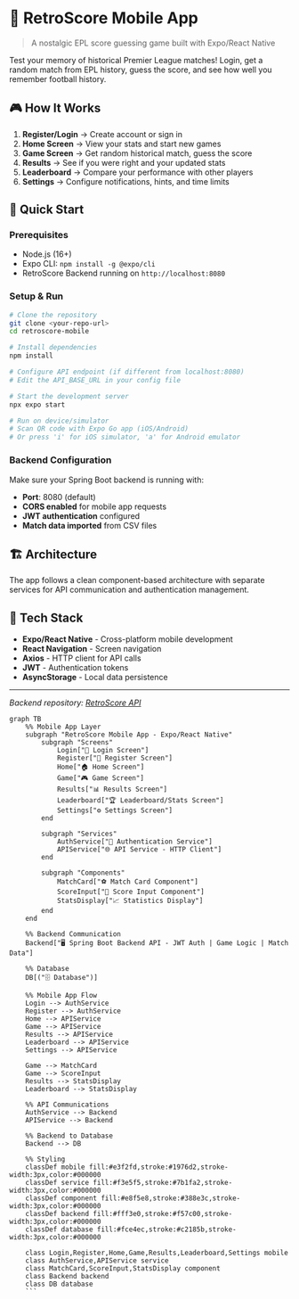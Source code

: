 # 📱 RetroScore Mobile App

> A nostalgic EPL score guessing game built with Expo/React Native

Test your memory of historical Premier League matches! Login, get a random match from EPL history, guess the score, and see how well you remember football history.

## 🎮 How It Works

1. **Register/Login** → Create account or sign in
2. **Home Screen** → View your stats and start new games  
3. **Game Screen** → Get random historical match, guess the score
4. **Results** → See if you were right and your updated stats
5. **Leaderboard** → Compare your performance with other players
6. **Settings** → Configure notifications, hints, and time limits

## 🚀 Quick Start

### Prerequisites
- Node.js (16+)
- Expo CLI: `npm install -g @expo/cli`
- RetroScore Backend running on `http://localhost:8080`

### Setup & Run
```bash
# Clone the repository
git clone <your-repo-url>
cd retroscore-mobile

# Install dependencies
npm install

# Configure API endpoint (if different from localhost:8080)
# Edit the API_BASE_URL in your config file

# Start the development server
npx expo start

# Run on device/simulator
# Scan QR code with Expo Go app (iOS/Android)
# Or press 'i' for iOS simulator, 'a' for Android emulator
```

### Backend Configuration
Make sure your Spring Boot backend is running with:
- **Port**: 8080 (default)
- **CORS enabled** for mobile app requests
- **JWT authentication** configured
- **Match data imported** from CSV files

## 🏗️ Architecture

The app follows a clean component-based architecture with separate services for API communication and authentication management.

## 📱 Tech Stack
- **Expo/React Native** - Cross-platform mobile development
- **React Navigation** - Screen navigation
- **Axios** - HTTP client for API calls  
- **JWT** - Authentication tokens
- **AsyncStorage** - Local data persistence

---

*Backend repository: [RetroScore API](https://github.com/stevomusembi/retroscore)*
```mermaid
graph TB
    %% Mobile App Layer
    subgraph "RetroScore Mobile App - Expo/React Native"
        subgraph "Screens"
            Login["🔐 Login Screen"]
            Register["📝 Register Screen"]
            Home["🏠 Home Screen"]
            Game["🎮 Game Screen"]
            Results["📊 Results Screen"]
            Leaderboard["🏆 Leaderboard/Stats Screen"]
            Settings["⚙️ Settings Screen"]
        end
        
        subgraph "Services"
            AuthService["🔑 Authentication Service"]
            APIService["🌐 API Service - HTTP Client"]
        end
        
        subgraph "Components"
            MatchCard["⚽ Match Card Component"]
            ScoreInput["🎯 Score Input Component"]
            StatsDisplay["📈 Statistics Display"]
        end
    end
    
    %% Backend Communication
    Backend["🖥️ Spring Boot Backend API - JWT Auth | Game Logic | Match Data"]
    
    %% Database
    DB[("🗄️ Database")]
    
    %% Mobile App Flow
    Login --> AuthService
    Register --> AuthService
    Home --> APIService
    Game --> APIService
    Results --> APIService
    Leaderboard --> APIService
    Settings --> APIService
    
    Game --> MatchCard
    Game --> ScoreInput
    Results --> StatsDisplay
    Leaderboard --> StatsDisplay
    
    %% API Communications
    AuthService --> Backend
    APIService --> Backend
    
    %% Backend to Database
    Backend --> DB
    
    %% Styling
    classDef mobile fill:#e3f2fd,stroke:#1976d2,stroke-width:3px,color:#000000
    classDef service fill:#f3e5f5,stroke:#7b1fa2,stroke-width:3px,color:#000000
    classDef component fill:#e8f5e8,stroke:#388e3c,stroke-width:3px,color:#000000
    classDef backend fill:#fff3e0,stroke:#f57c00,stroke-width:3px,color:#000000
    classDef database fill:#fce4ec,stroke:#c2185b,stroke-width:3px,color:#000000
    
    class Login,Register,Home,Game,Results,Leaderboard,Settings mobile
    class AuthService,APIService service
    class MatchCard,ScoreInput,StatsDisplay component
    class Backend backend
    class DB database
    ```
